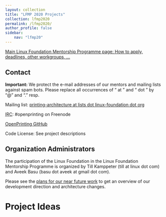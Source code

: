 ```yaml
---
layout: collection
title: "LFMP 2020 Projects"
collection: lfmp2020
permalink: /lfmp2020/
author_profile: false
sidebar:
    nav: "lfmp20"
---
```

<div>

<p>
<a href="https://people.communitybridge.org/" title="lfmp:linux-foundation-mentorship-programme-2020">Main Linux Foundation Mentorship Programme page: How to apply, deadlines, other workgroups, ...</a>
</p>

</div>

<h2>Contact</h2>
<div>

<p>
<strong>Important:</strong> We protect the e-mail addresses of our mentors and mailing lists against spam bots. Please replace all occurrences of “ at ” and “ dot ” by “@” and “.” resp.
</p>

<p>
Mailing list: <a href="http://lists.linux-foundation.org/mailman/listinfo/printing-architecture" title="http://lists.linux-foundation.org/mailman/listinfo/printing-architecture"  rel="nofollow">printing-architecture at lists dot linux-foundation dot org</a>
</p>

<p>
<abbr title="Internet Relay Chat">IRC</abbr>: #openprinting on Freenode
</p>

<p>
<a href="https://github.com/OpenPrinting" title="https://github.com/OpenPrinting"  rel="nofollow">OpenPrinting GitHub</a>
</p>

<p>
Code License: See project descriptions
</p>

</div>

<h2>Organization Administrators</h2>
<div>

<p>
The participation of the Linux Foundation in the Linux Foundation Mentorship Programme is organized by Till Kamppeter (till at linux dot com) and Aveek Basu (basu dot aveek at gmail dot com).
</p>

</div>

<p>
Please see the <a href="https://openprinting.github.io/OpenPrinting-News-November-2019/#future-work-of-openprinting-printerscanner-applications-and-ipp-system-service" class="urlextern" title="https://openprinting.github.io/OpenPrinting-News-November-2019/#future-work-of-openprinting-printerscanner-applications-and-ipp-system-service"  rel="nofollow">plans for our near future work</a> to get an overview of our development direction and architecture changes.
</p>

<h1>Project Ideas</h1>
<div>

</div>